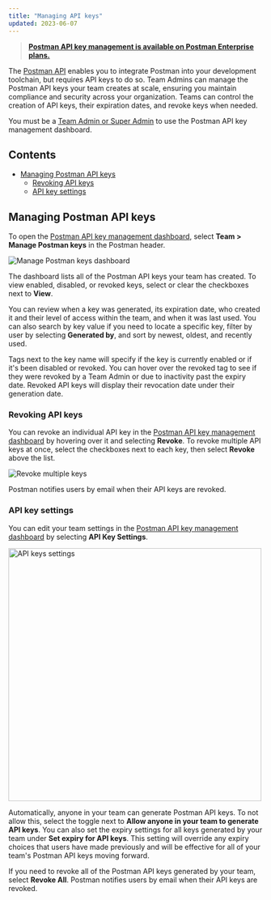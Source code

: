 ```yaml
---
title: "Managing API keys"
updated: 2023-06-07
---
```


> **[Postman API key management is available on Postman Enterprise plans.](https://www.postman.com/pricing)**

The [Postman API](/docs/developer/postman-api/intro-api/) enables you to integrate Postman into your development toolchain, but requires API keys to do so. Team Admins can manage the Postman API keys your team creates at scale, ensuring you maintain compliance and security across your organization. Teams can control the creation of API keys, their expiration dates, and revoke keys when needed.

You must be a [Team Admin or Super Admin](/docs/collaborating-in-postman/roles-and-permissions/#team-roles) to use the Postman API key management dashboard.

## Contents

* [Managing Postman API keys](#managing-postman-api-keys)
    * [Revoking API keys](#revoking-api-keys)
    * [API key settings](#api-key-settings)

## Managing Postman API keys

To open the [Postman API key management dashboard](http://go.postman.co/manage-postman-keys), select **Team > Manage Postman keys** in the Postman header.

<img alt="Manage Postman keys dashboard" src="https://assets.postman.com/postman-docs/v10/manage-postman-api-keys-v10.15.jpg"/>

The dashboard lists all of the Postman API keys your team has created. To view enabled, disabled, or revoked keys, select or clear the checkboxes next to **View**.

You can review when a key was generated, its expiration date, who created it and their level of access within the team, and when it was last used. You can also search by key value if you need to locate a specific key, filter by user by selecting **Generated by**, and sort by newest, oldest, and recently used.

Tags next to the key name will specify if the key is currently enabled or if it's been disabled or revoked. You can hover over the revoked tag to see if they were revoked by a Team Admin or due to inactivity past the expiry date. Revoked API keys will display their revocation date under their generation date.

### Revoking API keys

You can revoke an individual API key in the [Postman API key management dashboard](http://go.postman.co/manage-postman-keys) by hovering over it and selecting **Revoke**. To revoke multiple API keys at once, select the checkboxes next to each key, then select **Revoke** above the list.

<img alt="Revoke multiple keys" src="https://assets.postman.com/postman-docs/v10/manage-postman-api-keys-revoke-multiple-v10.15.jpg"/>

Postman notifies users by email when their API keys are revoked.

### API key settings

You can edit your team settings in the [Postman API key management dashboard](http://go.postman.co/manage-postman-keys) by selecting **API Key Settings**.

<img alt="API keys settings" src="https://assets.postman.com/postman-docs/v10/manage-postman-api-keys-settings-v10.15.jpg" width="500px"/>

Automatically, anyone in your team can generate Postman API keys. To not allow this, select the toggle next to **Allow anyone in your team to generate API keys**. You can also set the expiry settings for all keys generated by your team under **Set expiry for API keys**. This setting will override any expiry choices that users have made previously and will be effective for all of your team's Postman API keys moving forward.

If you need to revoke all of the Postman API keys generated by your team, select **Revoke All**. Postman notifies users by email when their API keys are revoked.
